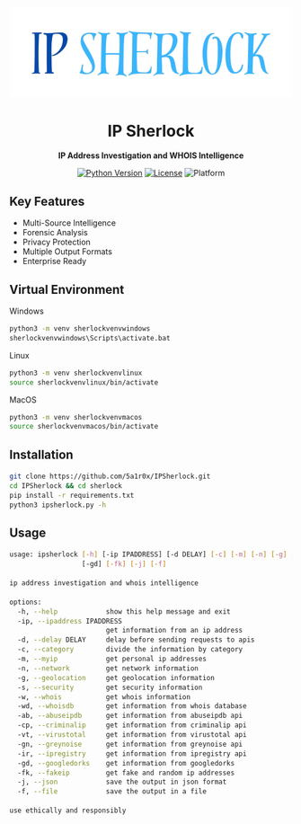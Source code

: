 <div align="center">
  <img src="assets/ipsherlocklogo.png" alt="Logo" width="500">
</div>

<h1 align="center">IP Sherlock</h1>

<p align="center">
  <strong>IP Address Investigation and WHOIS Intelligence</strong>
</p>

<div align="center">

[![Python Version](https://img.shields.io/badge/Python-3.8%2B-lightblue)](https://www.python.org/)
[![License](https://img.shields.io/badge/License-MIT-blue.svg)](https://opensource.org/licenses/MIT)
![Platform](https://img.shields.io/badge/Platform-Terminal%20%7C%20CLI-darkblue.svg)

</div>

## Key Features

- Multi-Source Intelligence
- Forensic Analysis
- Privacy Protection
- Multiple Output Formats
- Enterprise Ready

## Virtual Environment
Windows
```bash
python3 -m venv sherlockvenvwindows
sherlockvenvwindows\Scripts\activate.bat
```
Linux
```bash
python3 -m venv sherlockvenvlinux
source sherlockvenvlinux/bin/activate
```
MacOS
```bash
python3 -m venv sherlockvenvmacos
source sherlockvenvmacos/bin/activate
```

## Installation

```bash
git clone https://github.com/5a1r0x/IPSherlock.git
cd IPSherlock && cd sherlock
pip install -r requirements.txt
python3 ipsherlock.py -h
```

## Usage

```bash
usage: ipsherlock [-h] [-ip IPADDRESS] [-d DELAY] [-c] [-m] [-n] [-g] [-s] [-w] [-wd] [-ab] [-cp] [-vt] [-gn] [-ir]
                  [-gd] [-fk] [-j] [-f]

ip address investigation and whois intelligence

options:
  -h, --help            show this help message and exit
  -ip, --ipaddress IPADDRESS
                        get information from an ip address
  -d, --delay DELAY     delay before sending requests to apis
  -c, --category        divide the information by category
  -m, --myip            get personal ip addresses
  -n, --network         get network information
  -g, --geolocation     get geolocation information
  -s, --security        get security information
  -w, --whois           get whois information
  -wd, --whoisdb        get information from whois database
  -ab, --abuseipdb      get information from abuseipdb api
  -cp, --criminalip     get information from criminalip api
  -vt, --virustotal     get information from virustotal api
  -gn, --greynoise      get information from greynoise api
  -ir, --ipregistry     get information from ipregistry api
  -gd, --googledorks    get information from googledorks
  -fk, --fakeip         get fake and random ip addresses
  -j, --json            save the output in json format
  -f, --file            save the output in a file

use ethically and responsibly
```
